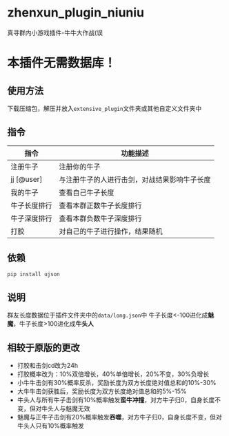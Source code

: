 # zhenxun_plugin_niuniu
真寻群内小游戏插件-牛牛大作战(误

# 本插件无需数据库！

## 使用方法
下载压缩包，解压并放入`extensive_plugin`文件夹或其他自定义文件夹中

## 指令
|指令|功能描述|
|---|---|
|注册牛子|注册你的牛子|
|jj [@user]|与注册牛子的人进行击剑，对战结果影响牛子长度|
|我的牛子|查看自己牛子长度|
|牛子长度排行|查看本群正数牛子长度排行|
|牛子深度排行|查看本群负数牛子深度排行|
|打胶|对自己的牛子进行操作，结果随机|

## 依赖
```powershell
pip install ujson
```

## 说明
群友长度数据位于插件文件夹中的`data/long.json`中
牛子长度<-100进化成**魅魔**，牛子长度>100进化成**牛头人**

## 相较于原版的更改
- 打胶和击剑cd改为24h
- 打胶概率改为：10%双倍增长，40%单倍增长，20%不变，30%负增长
- 小牛牛击剑有30%概率反杀，奖励长度为双方长度绝对值总和的10%-30%
- 大牛牛击剑获胜后，奖励长度为双方长度绝对值总和的5%-15%
- 牛头人与所有牛子击剑有10%概率触发**蛮牛冲撞**，对方牛子归0，自身长度不变，但对牛头人与魅魔无效
- 魅魔与正牛子击剑有20%概率触发**吞噬**，对方牛子归0，自身长度不变，但对牛头人只有10%概率触发
